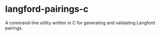 # langford-pairings-c
A command-line utility written in C for generating and validating Langford pairings.
